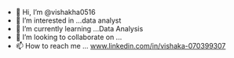 - 👋 Hi, I’m @vishakha0516
- 👀 I’m interested in ...data analyst
- 🌱 I’m currently learning ...Data Analysis
- 💞️ I’m looking to collaborate on ...
- 📫 How to reach me ... www.linkedin.com/in/vishaka-070399307
  

<!---
vishakha0516/vishakha0516 is a ✨ special ✨ repository because its `README.md` (this file) appears on your GitHub profile.
You can click the Preview link to take a look at your changes.
--->
